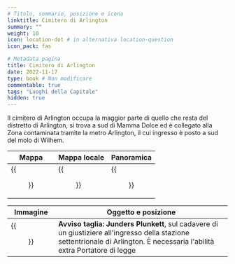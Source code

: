```yaml
---
# Titolo, sommario, posizione e icona
linktitle: Cimitero di Arlington
summary: ""
weight: 10
icon: location-dot # in alternativa location-question
icon_pack: fas

# Metadata pagina
title: Cimitero di Arlington
date: 2022-11-17
type: book # Non modificare
commentable: true
tags: "Luoghi della Capitale"
hidden: true
---
```





Il cimitero di Arlington occupa la maggior parte di quello che resta del distretto di Arlington,  si trova a sud di Mamma Dolce ed è collegato alla Zona contaminata tramite la metro Arlington, il cui ingresso è posto a sud del molo di Wilhem.

| Mappa | Mappa locale | Panoramica |
| ----- | ------------ | ---------- |
| {{<figure src="Arlington_Cemetery_loc.webp">}}  | {{<figure src="Arlington_Cemetery_map.webp">}}  | {{<figure src="Arlington_Cemetery.webp">}}  |

| Immagine                 | Oggetto e posizione                                                                                                                                                           | 
| ------------------------ | ----------------------------------------------------------------------------------------------------------------------------------------------------------------------------- |
| {{<figure src="Dead_Regulator.webp">}} | **Avviso taglia: Junders Plunkett**, sul cadavere di un giustiziere all'ingresso della stazione settentrionale di Arlington. È necessaria l'abilità extra Portatore di legge |
